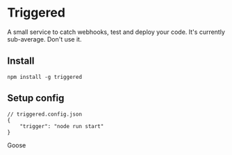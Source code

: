 # Triggered
A small service to catch webhooks, test and deploy your code. It's currently sub-average. Don't use it.

## Install
```
npm install -g triggered
```

## Setup config
```
// triggered.config.json
{
	"trigger": "node run start"
}
```

Goose
